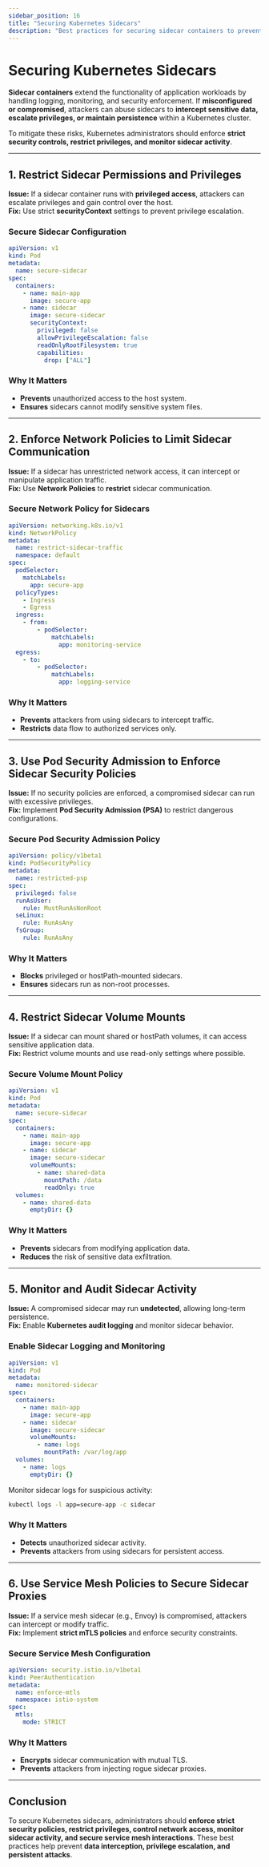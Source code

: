 ```yaml
---
sidebar_position: 16
title: "Securing Kubernetes Sidecars"
description: "Best practices for securing sidecar containers to prevent data interception, privilege escalation, and persistence attacks."
---
```


# Securing Kubernetes Sidecars

**Sidecar containers** extend the functionality of application workloads by handling logging, monitoring, and security enforcement. If **misconfigured or compromised**, attackers can abuse sidecars to **intercept sensitive data, escalate privileges, or maintain persistence** within a Kubernetes cluster.

To mitigate these risks, Kubernetes administrators should enforce **strict security controls, restrict privileges, and monitor sidecar activity**.

---

## 1. Restrict Sidecar Permissions and Privileges

**Issue:** If a sidecar container runs with **privileged access**, attackers can escalate privileges and gain control over the host.<br/>
**Fix:** Use strict **securityContext** settings to prevent privilege escalation.

### Secure Sidecar Configuration

```yaml
apiVersion: v1
kind: Pod
metadata:
  name: secure-sidecar
spec:
  containers:
    - name: main-app
      image: secure-app
    - name: sidecar
      image: secure-sidecar
      securityContext:
        privileged: false
        allowPrivilegeEscalation: false
        readOnlyRootFilesystem: true
        capabilities:
          drop: ["ALL"]
```

### Why It Matters

- **Prevents** unauthorized access to the host system.<br/>
- **Ensures** sidecars cannot modify sensitive system files.

---

## 2. Enforce Network Policies to Limit Sidecar Communication

**Issue:** If a sidecar has unrestricted network access, it can intercept or manipulate application traffic.<br/>
**Fix:** Use **Network Policies** to **restrict** sidecar communication.

### Secure Network Policy for Sidecars

```yaml
apiVersion: networking.k8s.io/v1
kind: NetworkPolicy
metadata:
  name: restrict-sidecar-traffic
  namespace: default
spec:
  podSelector:
    matchLabels:
      app: secure-app
  policyTypes:
    - Ingress
    - Egress
  ingress:
    - from:
        - podSelector:
            matchLabels:
              app: monitoring-service
  egress:
    - to:
        - podSelector:
            matchLabels:
              app: logging-service
```

### Why It Matters

- **Prevents** attackers from using sidecars to intercept traffic.<br/>
- **Restricts** data flow to authorized services only.

---

## 3. Use Pod Security Admission to Enforce Sidecar Security Policies

**Issue:** If no security policies are enforced, a compromised sidecar can run with excessive privileges.<br/>
**Fix:** Implement **Pod Security Admission (PSA)** to restrict dangerous configurations.

### Secure Pod Security Admission Policy

```yaml
apiVersion: policy/v1beta1
kind: PodSecurityPolicy
metadata:
  name: restricted-psp
spec:
  privileged: false
  runAsUser:
    rule: MustRunAsNonRoot
  seLinux:
    rule: RunAsAny
  fsGroup:
    rule: RunAsAny
```

### Why It Matters

- **Blocks** privileged or hostPath-mounted sidecars.<br/>
- **Ensures** sidecars run as non-root processes.

---

## 4. Restrict Sidecar Volume Mounts

**Issue:** If a sidecar can mount shared or hostPath volumes, it can access sensitive application data.<br/>
**Fix:** Restrict volume mounts and use read-only settings where possible.

### Secure Volume Mount Policy

```yaml
apiVersion: v1
kind: Pod
metadata:
  name: secure-sidecar
spec:
  containers:
    - name: main-app
      image: secure-app
    - name: sidecar
      image: secure-sidecar
      volumeMounts:
        - name: shared-data
          mountPath: /data
          readOnly: true
  volumes:
    - name: shared-data
      emptyDir: {}
```

### Why It Matters

- **Prevents** sidecars from modifying application data.<br/>
- **Reduces** the risk of sensitive data exfiltration.

---

## 5. Monitor and Audit Sidecar Activity

**Issue:** A compromised sidecar may run **undetected**, allowing long-term persistence.<br/>
**Fix:** Enable **Kubernetes audit logging** and monitor sidecar behavior.

### Enable Sidecar Logging and Monitoring

```yaml
apiVersion: v1
kind: Pod
metadata:
  name: monitored-sidecar
spec:
  containers:
    - name: main-app
      image: secure-app
    - name: sidecar
      image: secure-sidecar
      volumeMounts:
        - name: logs
          mountPath: /var/log/app
  volumes:
    - name: logs
      emptyDir: {}
```

Monitor sidecar logs for suspicious activity:

```bash
kubectl logs -l app=secure-app -c sidecar
```

### Why It Matters

- **Detects** unauthorized sidecar activity.<br/>
- **Prevents** attackers from using sidecars for persistent access.

---

## 6. Use Service Mesh Policies to Secure Sidecar Proxies

**Issue:** If a service mesh sidecar (e.g., Envoy) is compromised, attackers can intercept or modify traffic.<br/>
**Fix:** Implement **strict mTLS policies** and enforce security constraints.

### Secure Service Mesh Configuration

```yaml
apiVersion: security.istio.io/v1beta1
kind: PeerAuthentication
metadata:
  name: enforce-mtls
  namespace: istio-system
spec:
  mtls:
    mode: STRICT
```

### Why It Matters

- **Encrypts** sidecar communication with mutual TLS.<br/>
- **Prevents** attackers from injecting rogue sidecar proxies.

---

## Conclusion

To secure Kubernetes sidecars, administrators should **enforce strict security policies, restrict privileges, control network access, monitor sidecar activity, and secure service mesh interactions**. These best practices help prevent **data interception, privilege escalation, and persistent attacks**.
